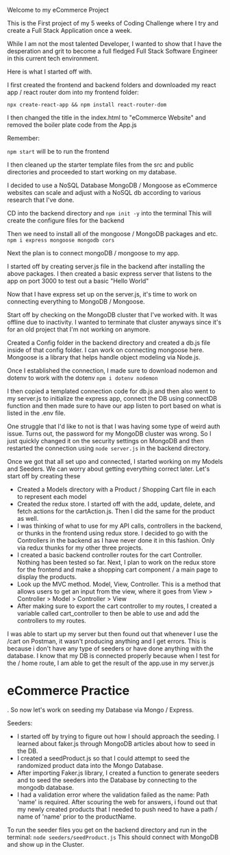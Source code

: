 Welcome to my eCommerce Project

This is the First project of my 5 weeks of Coding Challenge where I try and create a Full Stack Application once a week. 

While I am not the most talented Developer, I wanted to show that I have the desperation and grit to become a full fledged
Full Stack Software Engineer in this current tech environment. 


Here is what I started off with.

I first created the frontend and backend folders and downloaded my react app / react router dom into my frontend folder:

```npx create-react-app && npm install react-router-dom```

I then changed the title in the index.html to "eCommerce Website" and removed the boiler plate code from the App.js

Remember:

```npm start```
will be to run the frontend

I then cleaned up the starter template files from the src and public directories and proceeded to start working on my database.

I decided to use a NoSQL Database MongoDB / Mongoose as eCommerce websites can scale and adjust with a NoSQL db according to 
various research that I've done. 

CD into the backend directory and ```npm init -y``` into the terminal
This will create the configure files for the backend

Then we need to install all of the mongoose / MongoDB packages and etc.
```npm i express mongoose mongodb cors```

Next the plan is to connect mongoDB / mongoose to my app.

I started off by creating server.js file in the backend after installing the above packages. I then created a basic express server
that listens to the app on port 3000 to test out a basic "Hello World"

Now that I have express set up on the server.js, it's time to work on connecting everything to MongoDB / Mongoose.

Start off by checking on the MongoDB cluster that I've worked with. It was offline due to inactivity. I wanted to terminate that cluster anyways
since it's for an old project that I'm not working on anymore. 

Created a Config folder in the backend directory and created a db.js file inside of that config folder. I can work on connecting mongoose here. 
Mongoose is a library that helps handle object modeling via Node.js.

Once I established the connection, I made sure to download nodemon and dotenv to work with the dotenv
```npm i dotenv nodemon```

I then copied a templated connection code for db.js and then also went to my server.js to initialize the express app, connect the DB using connectDB function
and then made sure to have our app listen to port based on what is listed in the .env file.

One struggle that I'd like to not is that I was having some type of weird auth issue. Turns out, the password for my MongoDB cluster was wrong. So I just quickly changed it
on the security settings on MongoDB and then restarted the connection using
```node server.js``` 
in the backend directory.

Once we got that all set upo and connected, I started working on my Models and Seeders. We can worry about getting everything correct later. Let's start off by creating these
- Created a Models directory with a Product / Shopping Cart file in each to represent each model
- Created the redux store. I started off with the add, update, delete, and fetch actions for the cartAction.js. Then I did the same for the product as well.
- I was thinking of what to use for my API calls, controllers in the backend, or thunks in the frontend using redux store. I decided to go with the Controllers in the backend as I have never done it in this fashion. Only via redux thunks for my other three projects.
- I created a basic backend controller routes for the cart Controller. Nothing has been tested so far. Next, I plan to work on the redux store for the frontend and make a shopping cart component / a main page to display the products.
- Look up the MVC method. Model, View, Controller. This is a method that allows users to get an input from the view, where it goes from View > Controller > Model > Controller > View
- After making sure to export the cart controller to my routes, I created a variable called cart_controller to then be able to use and add the controllers to
my routes. 

I was able to start up my server but then found out that whenever I use the /cart on Postman, it wasn't producing anything and I get errors. 
This is because i don't have any type of seeders or have done anything with the database. I know that my DB is connected properly because when I test for the / 
home route, I am able to get the result of the app.use in my server.js <h1> eCommerce Practice </h1>. So now let's work on seeding my Database via Mongo / Express.

Seeders:
- I started off by trying to figure out how I should approach the seeding. I learned about faker.js through MongoDB articles about how to seed in the DB. 
- I created a seedProduct.js so that I could attempt to seed the randomized product data into the Mongo Database. 
- After importing Faker.js library, I created a function to generate seeders and to seed the seeders into the Database by connecting to the mongodb database.
- I had a validation error where the validation failed as the name: Path 'name' is required. After scouring the web for answers, i found out that my newly created products
that I needed to push need to have a path / name of 'name' prior to the productName. 

To run the seeder files you get on the backend directory and run in the terminal: 
```node seeders/seedProduct.js```
This should connect with MongoDB and show up in the Cluster. 